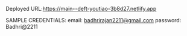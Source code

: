 Deployed URL:https://main--deft-youtiao-3b8d27.netlify.app

SAMPLE CREDENTIALS:
email: badhrirajan2211@gmail.com
password: Badhri@2211
